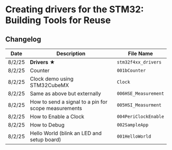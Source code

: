 # Creating drivers for the STM32: Building Tools for Reuse

## Changelog

| Date     | Description                                                   | File Name                  |
|----------|---------------------------------------------------------------|----------------------------|
| 8/2/25   | **Drivers** ★                                                 | `stm32f4xx_drivers`        |
| 8/2/25   | Counter                                                       | `001bCounter`              |
| 8/2/25   | Clock demo using STM32CubeMX                                  | `Clock`                    |
| 8/2/25   | Same as above but externally                                  | `006HSE_Measurement`       |
| 8/2/25   | How to send a signal to a pin for scope measurements          | `005HSI_Measurment`        |
| 8/2/25   | How to Enable a Clock                                         | `004PeriClockEnable`       |
| 8/2/25   | How to Debug                                                  | `002SampleApp`             |
| 8/2/25   | Hello World (blink an LED and setup board)                    | `001HelloWorld`            |
